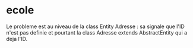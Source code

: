 # ecole

Le probleme est au niveau de la class Entity Adresse : sa signale que l'ID n'est pas definie et pourtant la class Adresse extends AbstractEntity qui a deja l'ID.
